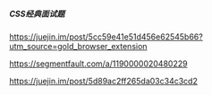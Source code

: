 ##### CSS经典面试题

https://juejin.im/post/5cc59e41e51d456e62545b66?utm_source=gold_browser_extension

https://segmentfault.com/a/1190000020480229



https://juejin.im/post/5d89ac2ff265da03c34c3cd2

